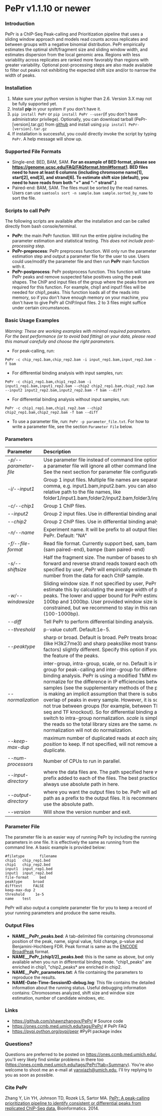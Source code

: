 
# PePr v1.1.10 or newer 

### Introduction
PePr is a ChIP-Seq Peak-calling and Prioritization pipeline that uses a sliding window approach and models read counts across replicates and between groups with a negative binomial distribution. PePr empirically estimates the optimal shift/fragment size and sliding window width, and estimates dispersion from the local genomic area. Regions with less variability across replicates are ranked more favorably than regions with greater variability. Optional post-processing steps are also made available to filter out peaks not exhibiting the expected shift size and/or to narrow the width of peaks.

### Installation
1. Make sure your python version is higher than 2.6. Version 3.X may not be fully supported yet.
2. Install **pip** in your system if you don't have it. 
3. `pip install PePr` or `pip install PePr --user`(if you don't have administrator privilege). Optionally, you can download tarball (PePr-[version].tar.gz) from [github](https://github.com/shawnzhangyx/PePr/) and install using `pip install PePr-[version].tar.gz`
4. If installation is successful, you could directly invoke the script by typing `PePr`. A help message will show up. 

### Supported File Formats
* Single-end: BED, BAM, SAM. **For an example of BED format, please see https://genome.ucsc.edu/FAQ/FAQformat.html#format1. BED files need to have at least 6 columns (including chromsome name[1], start[2], end[3], and strand[6]. To estimate shift size (default), you need to have reads from both "+" and "-" strand".)**
* Paired-end: BAM, SAM. The files must be sorted by the read names. Users can use `samtools sort -n sample.bam sample.sorted_by_name` to sort the file. 

### Scripts to call PePr
The following scripts are available after the installation and can be called directly from bash console/terminal.
* **PePr**: the main PePr function. Will run the entire pipline including the parameter estimation and statistical testing. *This does not include post-processing step.*
* **PePr-preprocess**: PePr preprocess function. Will only run the parameter estimation step and output a parameter file for the user to use. Users could use/modify the parameter file and then run **PePr** main function with it. 
* **PePr-postprocess**: PePr postprocess function. This function will take PePr peaks and remove suspected false positives using the peak shapes. The ChIP and input files of the group where the peaks from are required for this function. For example, chip1 and input1 files will be needed for chip1_peaks. This function loads all of the reads into memory, so if you don't have enough memory on your machine, you don't have to give PePr all ChIP/input files. 2 to 3 files might suffice under certain circumstances. 

### Basic Usage Examples
*Warning: These are working examples with minimal required parameters. For the best performance (or to avoid bad fitting) on your data, please read this manual carefully and choose the right parameters.*

* For peak-calling, run: 
```
PePr -c chip_rep1.bam,chip_rep2.bam -i input_rep1.bam,input_rep2.bam -f bam
```
* For differential binding analysis with input samples, run: 
```
PePr -c chip1_rep1.bam,chip1_rep2.bam -i input1_rep1.bam,input1_rep2.bam --chip2 chip2_rep1.bam,chip2_rep2.bam --input2 input2_rep2.bam,input2_rep2.bam -f bam --diff
```
* For differential binding analysis without input samples, run: 
```
PePr -c chip1_rep1.bam,chip1_rep2.bam --chip2 chip2_rep1.bam,chip2_rep2.bam -f bam --diff
```
* To use a parameter file, run: `PePr -p parameter_file.txt`. For how to write a parameter file, see the section `Parameter File` below. 

### Parameters
| Parameter|Description|
|:---|:---|
|*-p/--parameter-file*|Use parameter file instead of command line options. Using a parameter file will ignore all other command line options. See the next section for parameter file configuration.|
|*-i/--input1*|Group 1 input files. Multiple file names are separated by comma, e.g. input1.bam,input2.bam. you can also specify relative path to the file names, like folder1/input1.bam,folder2/input2.bam,folder3/input3.bam|
|*-c/--chip1* |Group 1 ChIP files. |
|*--input2*|Group 2 input files. Use in differential binding analysis.|
|*--chip2*|Group 2 ChIP files. Use in differential binding analysis.|
|*-n/--name*|Experiment name. It will be prefix to all output files from PePr. Default: "NA"|
|*-f/--file-format*|Read file format. Currently support bed, sam, bam, sampe (sam paired-end), bampe (bam paired-end) |
|*-s/--shiftsize*|Half the fragment size. The number of bases to shift forward and reverse strand reads toward each other. If not specified by user, PePr will empirically estimate this number from the data for each ChIP sample.|
|*-w/--windowsize*| Sliding window size. If not specified by user, PePr will estimate this by calculating the average width of potential peaks. The lower and upper bound for PePr estimate is 100bp and 1000bp. User provided window size is not constrained, but we recommend to stay in this range (100-1000bp).|
|*--diff*|Tell PePr to perform differential binding analysis.|
|*--threshold*| p-value cutoff. Default:1e-5.|
|*--peaktype*| sharp or broad. Default is broad. PePr treats broad peaks (like H3k27me3) and sharp peaks(like most transcriptions factors) slightly different. Specify this option if you know the feature of the peaks.|
|*--normalization*|inter-group, intra-group, scale, or no. Default is intra-group for peak-calling and inter-group for differential binding analysis. PePr is using a modified TMM method to normalize for the difference in IP efficiencies between samples (see the supplementary methods of the paper). It is making an implicit assumption that there is substantial overlap of peaks in every sample. However, it is sometimes not true between groups (for example, between TF ChIP-seq and TF knockout). So for differential binding analysis, switch to intra-group normalization. *scale* is simply scaling the reads so the total library sizes are the same. *no* normalization will not do normalization. |
|*--keep-max-dup*|maximum number of duplicated reads at *each single position* to keep. If not specified, will not remove any duplicate.|
|*--num-processors*|Number of CPUs to run in parallel.|
|*--input-directory*|where the data files are. The path specified here will be a prefix added to each of the files. The best practice is to always use absolute path in here.|
|*--output-directory*|where you want the output files to be. PePr will add this path as a prefix to the output files. It is recommended to use the absolute path.|
|*--version*|Will show the version number and exit.|

### Parameter File
The parameter file is an easier way of running PePr by including the running parameters in one file. It is effectively the same as running from the command line. A basic example is provided below: 
```
#filetype       filename
chip1   chip_rep1.bed
chip1   chip_rep2.bed
input1  input_rep1.bed
input1  input_rep2.bed
file-format     bed
peaktype     broad
difftest     FALSE
keep-max-dup 2
threshold     1e-5
name    test
```
PePr will also output a complete parameter file for you to keep a record of your running parameters and produce the same results. 
### Output Files
* **NAME__PePr_peaks.bed**: A tab-delimited file containing chromosomal position of the peak, name, signal value, fold change, p-value and Benjamini-Hochberg FDR. Peak format is same as the [ENCODE BroadPeak](https://genome.ucsc.edu/FAQ/FAQformat.html#format13) format. 
* **NAME__PePr_[chip1/2]_peaks.bed**: this is the same as above, but only available when you run in differential binding mode. "chip1_peaks" are enriched in chip1, "chip2_peaks* are enriched in chip2. 
* **NAME__PePr_parameters.txt**: A file containing the parameters to reproduce the results. 
* **NAME-Date-Time-SessionID-debug.log**: This file contains the detailed information about the running status. Useful debugging information contains: Chromosomes analyzed, shift size and window size estimation, number of candidate windows, etc.


### Links
* https://github.com/shawnzhangyx/PePr/ # Source code
* https://ones.ccmb.med.umich.edu/tags/PePr/ # PePr FAQ
* https://pypi.python.org/pypi/pepr #PyPI package index

### Questions?
Questions are preferred to be posted on https://ones.ccmb.med.umich.edu/, you'll very likely find similar problems in there too (https://ones.ccmb.med.umich.edu/tags/PePr/?tab=Summary). You're also welcome to shoot me an e-mail at yanxiazh@umich.edu, I'll try replying to you as soon as possible. 


### Cite PePr
Zhang Y, Lin YH, Johnson TD, Rozek LS, Sartor MA. [PePr: A peak-calling prioritization pipeline to identify consistent or differential peaks from replicated ChIP-Seq data.](http://www.ncbi.nlm.nih.gov/pubmed/24894502) Bioinformatics. 2014.

